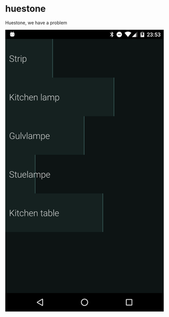 # huestone
Huestone, we have a problem

<img src="https://github.com/mortenjust/huestone/blob/master/Files/Demo/screenshot-main.png?raw=true">

